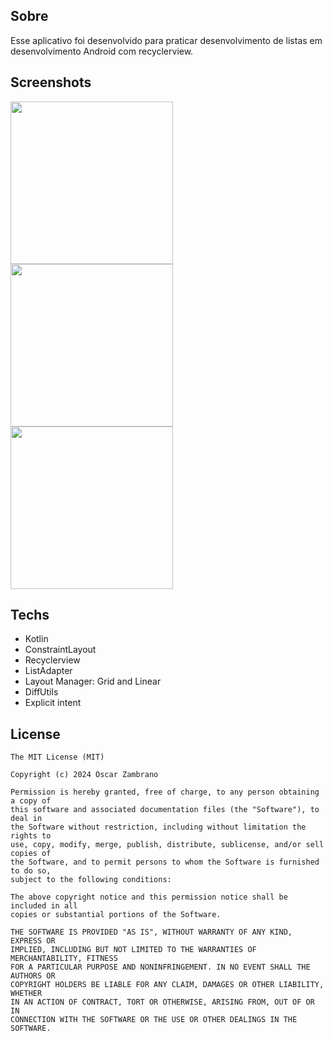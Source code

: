 ## Sobre
Esse aplicativo foi desenvolvido para praticar desenvolvimento de listas em desenvolvimento Android com recyclerview.

## Screenshots
<img src = "https://github.com/roquebuarquejr/Recyclerview/assets/11612508/cdb4fc56-808d-482f-ad11-554a4bbddf91" width="260"/>
<img src = "https://github.com/roquebuarquejr/Recyclerview/assets/11612508/2badea79-241c-45ac-9a24-ed172730ce18" width="260"/>
<img src = "https://github.com/roquebuarquejr/Recyclerview/assets/11612508/53ec9ef5-629f-42a2-8288-964059d9d4b7" width="260"/>

## Techs
- Kotlin
- ConstraintLayout
- Recyclerview
- ListAdapter
- Layout Manager: Grid and Linear
- DiffUtils
- Explicit intent
## License
```
The MIT License (MIT)

Copyright (c) 2024 Oscar Zambrano

Permission is hereby granted, free of charge, to any person obtaining a copy of
this software and associated documentation files (the "Software"), to deal in
the Software without restriction, including without limitation the rights to
use, copy, modify, merge, publish, distribute, sublicense, and/or sell copies of
the Software, and to permit persons to whom the Software is furnished to do so,
subject to the following conditions:

The above copyright notice and this permission notice shall be included in all
copies or substantial portions of the Software.

THE SOFTWARE IS PROVIDED "AS IS", WITHOUT WARRANTY OF ANY KIND, EXPRESS OR
IMPLIED, INCLUDING BUT NOT LIMITED TO THE WARRANTIES OF MERCHANTABILITY, FITNESS
FOR A PARTICULAR PURPOSE AND NONINFRINGEMENT. IN NO EVENT SHALL THE AUTHORS OR
COPYRIGHT HOLDERS BE LIABLE FOR ANY CLAIM, DAMAGES OR OTHER LIABILITY, WHETHER
IN AN ACTION OF CONTRACT, TORT OR OTHERWISE, ARISING FROM, OUT OF OR IN
CONNECTION WITH THE SOFTWARE OR THE USE OR OTHER DEALINGS IN THE SOFTWARE.
```
